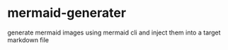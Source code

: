 # mermaid-generater
generate mermaid images using mermaid cli and inject them into a target markdown file
